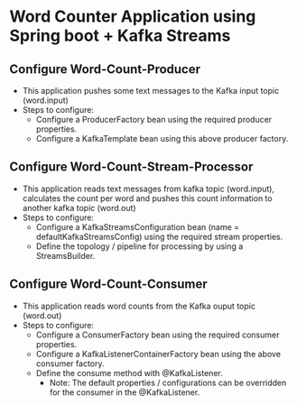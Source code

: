 # Word Counter Application using Spring boot + Kafka Streams

## Configure Word-Count-Producer
* This application pushes some text messages to the Kafka input topic (word.input)
* Steps to configure:
  * Configure a ProducerFactory bean using the required producer properties.
  * Configure a KafkaTemplate bean using this above producer factory.
  
  
## Configure Word-Count-Stream-Processor
* This application reads text messages from kafka topic (word.input), calculates the count per word and pushes this count information to another kafka topic (word.out)
* Steps to configure:
  * Configure a KafkaStreamsConfiguration bean (name = defaultKafkaStreamsConfig) using the required stream properties.
  * Define the topology / pipeline for processing by using a StreamsBuilder.  
  
  
## Configure Word-Count-Consumer
* This application reads word counts from the Kafka ouput topic (word.out)
* Steps to configure:
  * Configure a ConsumerFactory bean using the required consumer properties.
  * Configure a KafkaListenerContainerFactory bean using the above consumer factory.
  * Define the consume method with @KafkaListener.
    * Note: The default properties / configurations can be overridden for the consumer in the @KafkaListener.
